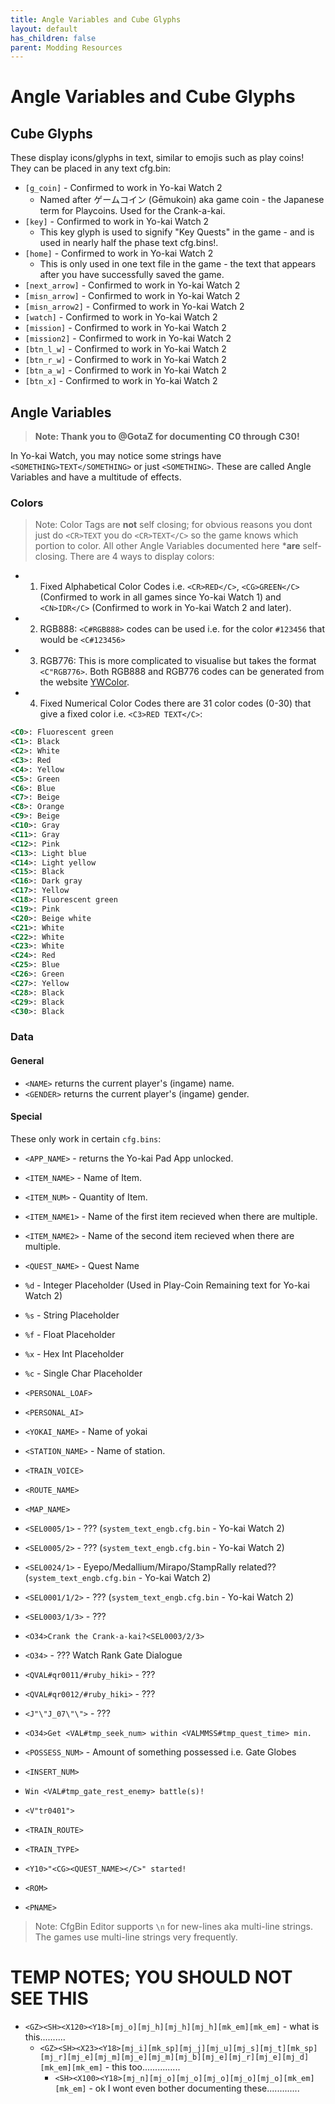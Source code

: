 ```yaml
---
title: Angle Variables and Cube Glyphs
layout: default
has_children: false
parent: Modding Resources
---
```

# Angle Variables and Cube Glyphs
## Cube Glyphs
These display icons/glyphs in text, similar to emojis such as play coins! They can be placed in any text cfg.bin:
* `[g_coin]` - Confirmed to work in Yo-kai Watch 2
  * Named after ゲームコイン (Gēmukoin) aka game coin - the Japanese term for Playcoins. Used for the Crank-a-kai.
* `[key]` - Confirmed to work in Yo-kai Watch 2
  * This key glyph is used to signify "Key Quests" in the game - and is used in nearly half the phase text cfg.bins!.
* `[home]` - Confirmed to work in Yo-kai Watch 2
  * This is only used in one text file in the game - the text that appears after you have successfully saved the game.
* `[next_arrow]` - Confirmed to work in Yo-kai Watch 2
* `[misn_arrow]` - Confirmed to work in Yo-kai Watch 2
* `[misn_arrow2]` - Confirmed to work in Yo-kai Watch 2
* `[watch]` - Confirmed to work in Yo-kai Watch 2
* `[mission]` - Confirmed to work in Yo-kai Watch 2
* `[mission2]` - Confirmed to work in Yo-kai Watch 2
* `[btn_l_w]` - Confirmed to work in Yo-kai Watch 2
* `[btn_r_w]` - Confirmed to work in Yo-kai Watch 2
* `[btn_a_w]` - Confirmed to work in Yo-kai Watch 2
* `[btn_x]` - Confirmed to work in Yo-kai Watch 2

## Angle Variables
> **Note: Thank you to @GotaZ for documenting C0 through C30!**

In Yo-kai Watch, you may notice some strings have `<SOMETHING>TEXT</SOMETHING>` or just `<SOMETHING>`. These are called Angle Variables and have a multitude of effects. 

### Colors
> Note: Color Tags are **not** self closing; for obvious reasons you dont just do `<CR>TEXT` you do `<CR>TEXT</C>` so the game knows which portion to color. All other Angle Variables documented here ***are** self-closing.
There are 4 ways to display colors:
* 1. Fixed Alphabetical Color Codes i.e. `<CR>RED</C>`, `<CG>GREEN</C>` (Confirmed to work in all games since Yo-kai Watch 1) and `<CN>IDR</C>` (Confirmed to work in Yo-kai Watch 2 and later).
* 2. RGB888: `<C#RGB888>` codes can be used i.e. for the color `#123456` that would be `<C#123456>`
* 3. RGB776: This is more complicated to visualise but takes the format `<C"RGB776>`. Both RGB888 and RGB776 codes can be generated from the website [YWColor](https://n123git.github.io/yw-color/).
* 4. Fixed Numerical Color Codes there are 31 color codes (0-30) that give a fixed color i.e. `<C3>RED TEXT</C>`:
```xml
<C0>: Fluorescent green
<C1>: Black
<C2>: White
<C3>: Red
<C4>: Yellow
<C5>: Green
<C6>: Blue
<C7>: Beige
<C8>: Orange
<C9>: Beige
<C10>: Gray
<C11>: Gray
<C12>: Pink
<C13>: Light blue
<C14>: Light yellow
<C15>: Black
<C16>: Dark gray
<C17>: Yellow
<C18>: Fluorescent green
<C19>: Pink
<C20>: Beige white
<C21>: White
<C22>: White
<C23>: White
<C24>: Red
<C25>: Blue
<C26>: Green
<C27>: Yellow
<C28>: Black
<C29>: Black
<C30>: Black
```

### Data

#### General
* `<NAME>` returns the current player's (ingame) name.
* `<GENDER>` returns the current player's (ingame) gender.
#### Special
These only work in certain `cfg.bins`:
* `<APP_NAME>` - returns the Yo-kai Pad App unlocked.
* `<ITEM_NAME>` - Name of Item.
* `<ITEM_NUM>` - Quantity of Item.
* `<ITEM_NAME1>` - Name of the first item recieved when there are multiple.
* `<ITEM_NAME2>` - Name of the second item recieved when there are multiple.
* `<QUEST_NAME>` - Quest Name
* `%d` - Integer Placeholder (Used in Play-Coin Remaining text for Yo-kai Watch 2)
* `%s` - String Placeholder
* `%f` - Float Placeholder
* `%x` - Hex Int Placeholder
* `%c` - Single Char Placeholder
* `<PERSONAL_LOAF>`
* `<PERSONAL_AI>`
* `<YOKAI_NAME>` - Name of yokai
* `<STATION_NAME>` - Name of station.
* `<TRAIN_VOICE>`
* `<ROUTE_NAME>`
* `<MAP_NAME>`
 
* `<SEL0005/1>` - ??? (`system_text_engb.cfg.bin` - Yo-kai Watch 2)
* `<SEL0005/2>` - ??? (`system_text_engb.cfg.bin` - Yo-kai Watch 2)
* `<SEL0024/1>` - Eyepo/Medallium/Mirapo/StampRally related?? (`system_text_engb.cfg.bin` - Yo-kai Watch 2)
* `<SEL0001/1/2>` - ??? (`system_text_engb.cfg.bin` - Yo-kai Watch 2)
* `<SEL0003/1/3>` - ???
* `<O34>Crank the Crank-a-kai?<SEL0003/2/3>`

* `<O34>` - ??? Watch Rank Gate Dialogue
* `<QVAL#qr0011/#ruby_hiki>` - ???
* `<QVAL#qr0012/#ruby_hiki>` - ???
* `<J"\"J_07\"\">` - ???
* `<O34>Get <VAL#tmp_seek_num> within <VALMMSS#tmp_quest_time> min.`
* `<POSSESS_NUM>` - Amount of something possessed i.e. Gate Globes
* `<INSERT_NUM>`
* `Win <VAL#tmp_gate_rest_enemy> battle(s)!`
* `<V"tr0401">`
* `<TRAIN_ROUTE>`
* `<TRAIN_TYPE>`
* `<Y10>"<CG><QUEST_NAME></C>" started!`
* `<ROM>`
* `<PNAME>`

> Note: CfgBin Editor supports `\n` for new-lines aka multi-line strings. The games use multi-line strings very frequently.

# TEMP NOTES; YOU SHOULD NOT SEE THIS
* `<GZ><SH><X120><Y18>[mj_o][mj_h][mj_h][mj_h][mk_em][mk_em]` - what is this..........
  * `<GZ><SH><X23><Y18>[mj_i][mk_sp][mj_j][mj_u][mj_s][mj_t][mk_sp][mj_r][mj_e][mj_m][mj_e][mj_m][mj_b][mj_e][mj_r][mj_e][mj_d][mk_em][mk_em]` - this too...............
    * `<SH><X100><Y18>[mj_n][mj_o][mj_o][mj_o][mj_o][mj_o][mk_em][mk_em]` - ok I wont even bother documenting these............. 
